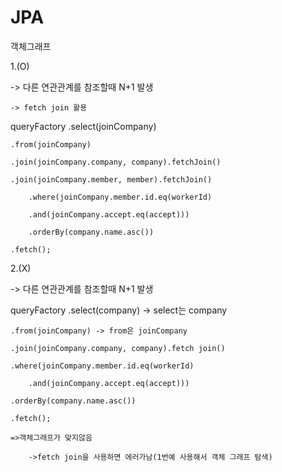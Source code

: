 # JPA



객체그래프

1.(O)

-> 다른 연관관계를 참조할때 N+1 발생

	-> fetch join 활용
	
queryFactory
	.select(joinCompany)
		
	.from(joinCompany)
		
	.join(joinCompany.company, company).fetchJoin()
		
	.join(joinCompany.member, member).fetchJoin()
	   
        .where(joinCompany.member.id.eq(workerId)
		
		.and(joinCompany.accept.eq(accept)))
			
        .orderBy(company.name.asc())
	
	.fetch();

2.(X)

-> 다른 연관관계를 참조할때 N+1 발생

queryFactory
	.select(company) -> select는 company
		
	.from(joinCompany) -> from은 joinCompany
		
	.join(joinCompany.company, company).fetch join()
		
	.where(joinCompany.member.id.eq(workerId)
		
		.and(joinCompany.accept.eq(accept)))
			
	.orderBy(company.name.asc())
		
	.fetch();

	=>객체그래프가 맞지않음
	
		->fetch join을 사용하면 에러가남(1번예 사용해서 객체 그래프 탐색)




